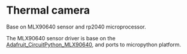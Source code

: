 # Thermal camera

Base on MLX90640 sensor and rp2040 microprocessor.

The MLX90640 sensor driver is base on the
[Adafruit_CircuitPython_MLX90640](https://github.com/adafruit/Adafruit_CircuitPython_MLX90640),
and ports to micropython platform.

